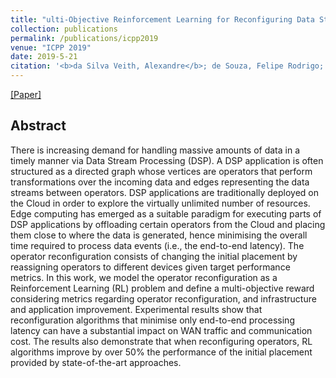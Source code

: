 ```yaml
---
title: "ulti-Objective Reinforcement Learning for Reconfiguring Data Stream Analytics on Edge Computing"
collection: publications
permalink: /publications/icpp2019
venue: "ICPP 2019"
date: 2019-5-21
citation: '<b>da Silva Veith, Alexandre</b>; de Souza, Felipe Rodrigo; Dias de Assunção, Marcos; Lefèvre, Laurent; Santos dos Anjos, Julio Cesar'
---
```

[[Paper]](http://aveith.github.io/files/icpp2019.pdf)



## Abstract
There is increasing demand for handling massive amounts of data in a timely manner via Data Stream Processing (DSP). A DSP application is often structured as a directed graph whose vertices are operators that perform transformations over the incoming data and edges representing the data streams between operators.
DSP applications are traditionally deployed on the Cloud in order to explore the virtually unlimited number of resources.
Edge computing has emerged as a suitable paradigm for executing parts of DSP applications by offloading certain operators from the Cloud and placing them close to where the data is generated, hence minimising the overall time required to process data events (i.e., the end-to-end latency). The operator reconfiguration consists of changing the initial placement by reassigning operators to different devices given target performance metrics.
In this work, we model the operator reconfiguration as a Reinforcement Learning (RL) problem and define a multi-objective reward considering metrics regarding operator reconfiguration, and infrastructure and application improvement.
Experimental results show that reconfiguration algorithms that minimise only end-to-end processing latency can have a substantial impact on WAN traffic and communication cost. 
The results also demonstrate that when reconfiguring operators, RL algorithms improve by over 50% the performance of the initial placement provided by state-of-the-art approaches.
